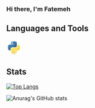 ### Hi there, I'm Fatemeh


## Languages and Tools
<a href="https://www.python.org" target="_blank"> <img src="https://raw.githubusercontent.com/devicons/devicon/master/icons/python/python-original.svg" alt="python" width="40" height="40"/> </a>

## Stats

[![Top Langs](https://github-readme-stats.vercel.app/api/top-langs/?username=FatemehAhsan&theme=radical)](https://github.com/FatemeAhsan/github-readme-stats)


![Anurag's GitHub stats](https://github-readme-stats.vercel.app/api?username=FatemehAhsan&show_icons=true&theme=radical)


